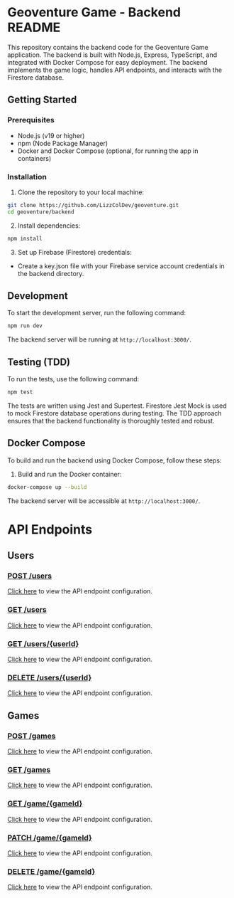 # Geoventure Game - Backend README

This repository contains the backend code for the Geoventure Game application. The backend is built with Node.js, Express, TypeScript, and integrated with Docker Compose for easy deployment. The backend implements the game logic, handles API endpoints, and interacts with the Firestore database.

## Getting Started

### Prerequisites

- Node.js (v19 or higher)
- npm (Node Package Manager)
- Docker and Docker Compose (optional, for running the app in containers)

### Installation

1. Clone the repository to your local machine:

```bash
git clone https://github.com/LizzColDev/geoventure.git
cd geoventure/backend
```
2. Install dependencies:

```bash
npm install
```

3. Set up Firebase (Firestore) credentials:

- Create a key.json file with your Firebase service account credentials in the backend directory.

## Development

To start the development server, run the following command:

```bash
npm run dev
```
The backend server will be running at `http://localhost:3000/`.

## Testing (TDD)

To run the tests, use the following command:

```bash
npm test
```

The tests are written using Jest and Supertest. Firestore Jest Mock is used to mock Firestore database operations during testing. The TDD approach ensures that the backend functionality is thoroughly tested and robust.

## Docker Compose

To build and run the backend using Docker Compose, follow these steps:

1. Build and run the Docker container:

```bash
docker-compose up --build
```
The backend server will be accessible at `http://localhost:3000/`.

# API Endpoints

## Users

### [POST /users]([api-endpoint.yaml](https://github.com/LizzColDev/geoventure/blob/dev/docs/api-endpoints.yaml#L23))

[Click here](https://github.com/LizzColDev/geoventure/blob/c6b8bfd915d8ef787a19d7a88073515e802d7ee4/docs/api-endpoints.yaml#L23) to view the API endpoint configuration.

### [GET /users]([api-endpoint.yaml](https://github.com/LizzColDev/geoventure/blob/c6b8bfd915d8ef787a19d7a88073515e802d7ee4/docs/api-endpoints.yaml#L15))

[Click here](https://github.com/LizzColDev/geoventure/blob/c6b8bfd915d8ef787a19d7a88073515e802d7ee4/docs/api-endpoints.yaml#L15) to view the API endpoint configuration.

### [GET /users/{userId}]([api-endpoint.yaml](https://github.com/LizzColDev/geoventure/blob/33bf977e4f51822099f4b17965e834f8ee2e981d/docs/api-endpoints.yaml#L42))

[Click here](https://github.com/LizzColDev/geoventure/blob/33bf977e4f51822099f4b17965e834f8ee2e981d/docs/api-endpoints.yaml#L42) to view the API endpoint configuration.

### [DELETE /users/{userId}]([api-endpoint.yaml](https://github.com/LizzColDev/geoventure/blob/f23c3fcf8842941c37993ccac5286156c20bce22/docs/api-endpoints.yaml#L88))

[Click here](https://github.com/LizzColDev/geoventure/blob/f23c3fcf8842941c37993ccac5286156c20bce22/docs/api-endpoints.yaml#L88) to view the API endpoint configuration.


## Games

### [POST /games]([api-endpoint.yaml](https://github.com/LizzColDev/geoventure/blob/8c97efb83981a0a9fc02dd43579d97b944b9938d/docs/api-endpoints.yaml#L117))

[Click here](https://github.com/LizzColDev/geoventure/blob/8c97efb83981a0a9fc02dd43579d97b944b9938d/docs/api-endpoints.yaml#L117) to view the API endpoint configuration.

### [GET /games]([api-endpoint.yaml](https://github.com/LizzColDev/geoventure/blob/63ff92684a6bb122344d7199e806094a74ba1e3d/docs/api-endpoints.yaml#L106))

[Click here](https://github.com/LizzColDev/geoventure/blob/63ff92684a6bb122344d7199e806094a74ba1e3d/docs/api-endpoints.yaml#L106) to view the API endpoint configuration.

### [GET /game/{gameId}]([api-endpoint.yaml](https://github.com/LizzColDev/geoventure/blob/cbd792b58d93c9db29e58ca73dae851277f61460/docs/api-endpoints.yaml#L134))

[Click here](https://github.com/LizzColDev/geoventure/blob/cbd792b58d93c9db29e58ca73dae851277f61460/docs/api-endpoints.yaml#L134) to view the API endpoint configuration.

### [PATCH /game/{gameId}]([api-endpoint.yaml](https://github.com/LizzColDev/geoventure/blob/28b0fb9c17da65b350186808c97fcd92d5fe7032/docs/api-endpoints.yaml#L152))

[Click here](https://github.com/LizzColDev/geoventure/blob/28b0fb9c17da65b350186808c97fcd92d5fe7032/docs/api-endpoints.yaml#L152) to view the API endpoint configuration.

### [DELETE /game/{gameId}]([api-endpoint.yaml](https://github.com/LizzColDev/geoventure/blob/089a267bdc48bef76bc360741a264f7e34986676/docs/api-endpoints.yaml#L186))

[Click here](https://github.com/LizzColDev/geoventure/blob/089a267bdc48bef76bc360741a264f7e34986676/docs/api-endpoints.yaml#L186) to view the API endpoint configuration.
